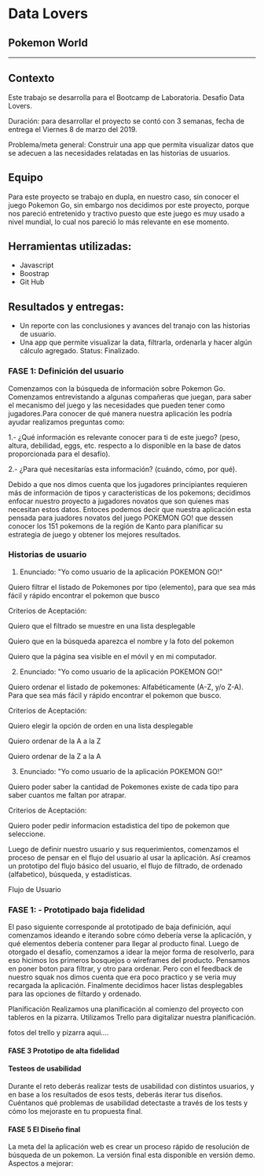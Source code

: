 # Data Lovers

## Pokemon World



***

## Contexto

Este trabajo se desarrolla para el Bootcamp de Laboratoria. Desafío Data Lovers.

Duración: para  desarrollar el proyecto se contó con 3 semanas, fecha de  entrega el Viernes 8 de marzo del 2019.
 
Problema/meta general: Construir una app que permita visualizar datos que se adecuen a las necesidades relatadas en las historias de usuarios.



## Equipo
 Para este proyecto se trabajo en dupla, en nuestro caso, sin conocer el juego Pokemon Go, sin embargo nos decidimos por este proyecto, porque nos pareció entretenido y tractivo  puesto que este juego es muy usado a nivel mundial, lo cual nos pareció lo más relevante en ese momento.


## Herramientas utilizadas:

* Javascript
* Boostrap
* Git Hub

## Resultados y entregas:


* Un reporte con las conclusiones y avances del tranajo con las historias de usuario.
* Una app que permite visualizar la data, filtrarla, ordenarla y hacer algún cálculo agregado.
Status: Finalizado.

### FASE 1: Definición del usuario

Comenzamos con la búsqueda de información sobre Pokemon Go. Comenzamos entrevistando a algunas compañeras que juegan, para saber el mecanismo del juego y las necesidades que pueden tener como jugadores.Para conocer de qué manera nuestra aplicación les podría ayudar realizamos preguntas como:

1.- ¿Qué información es relevante conocer para ti de este juego? (peso, altura, debilidad, eggs, etc. respecto a lo disponible en la base de datos proporcionada para el desafío).

2.- ¿Para qué necesitarías esta información? (cuándo, cómo, por qué).

Debido a que nos dimos cuenta que los jugadores principiantes requieren más de información de tipos y caracteristicas de los pokemons; decidimos enfocar nuestro proyecto a jugadores novatos que son quienes mas necesitan estos datos.
Entoces podemos decir que nuestra aplicación esta pensada para juadores novatos del juego POKEMON GO! que dessen conocer los 151 pokemons de la región de Kanto para planificar su estrategia de juego y obtener los mejores resultados.


### Historias de usuario

1. Enunciado: "Yo como usuario de la aplicación POKEMON GO!"

Quiero filtrar el listado de Pokemones por tipo (elemento), para que sea más fácil y rápido encontrar el pokemon que busco

Criterios de Aceptación:

 Quiero que el filtrado se muestre en una lista desplegable

 Quiero que en la búsqueda aparezca el nombre y la foto del pokemon

  Quiero que la página sea visible en el móvil y en mi computador.

  2. Enunciado: "Yo como usuario de la aplicación POKEMON GO!"

Quiero ordenar el listado de pokemones: Alfabéticamente (A-Z, y/o Z-A). Para que sea más fácil y rápido encontrar el pokemon que busco.

Criterios de Aceptación:

 Quiero elegir la opción de orden en una lista desplegable

 Quiero ordenar de la A a la Z

 Quiero ordenar de la Z a la A

  3. Enunciado: "Yo como usuario de la aplicación POKEMON GO!"

Quiero poder saber la cantidad de Pokemones existe de cada tipo para saber cuantos me faltan por atrapar.

Criterios de Aceptación:

 Quiero poder pedir informacion estadistica del tipo de pokemon que seleccione.

Luego de definir nuestro usuario y sus requerimientos, comenzamos el proceso de pensar en el flujo del usuario al usar la aplicación. Así creamos un prototipo del flujo básico del usuario, el flujo de filtrado, de ordenado (alfabetico), búsqueda, y estadísticas.

Flujo de Usuario

 ### FASE 1: - Prototipado baja fidelidad

 El paso siguiente corresponde al prototipado de baja definición, aquí comenzamos ideando e iterando sobre cómo debería verse la aplicación, y qué elementos debería contener para llegar al producto final.
 Luego de otorgado el desafío, comenzamos a idear la mejor forma de resolverlo, para eso hicimos los primeros bosquejos o wireframes del producto. Pensamos en poner boton para filtrar, y otro  para ordenar. Pero con el feedback de nuestro squak nos dimos cuenta que era poco practico y se veria muy recargada la aplicación. Finalmente decidimos hacer listas desplegables para las opciones de filtardo y ordenado.
 
Planificación
Realizamos una planificación al comienzo del proyecto con tableros en la pizarra. Utilizamos Trello para digitalizar nuestra planificación.

fotos del trello y pizarra aqui....


#### FASE 3 Prototipo de alta fidelidad




#### Testeos de usabilidad

Durante el reto deberás realizar tests de usabilidad con distintos usuarios, y
en base a los resultados de esos tests, deberás iterar tus diseños. Cuéntanos
qué problemas de usabilidad detectaste a través de los tests y cómo los
mejoraste en tu propuesta final.

#### FASE 5 El Diseño final
La meta del la aplicación web es crear un proceso rápido de resolución de búsqueda de un pokemon. La versión final esta disponible en versión demo.
Aspectos a mejorar:
